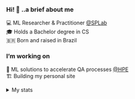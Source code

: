 
### Hi! 👋 ..a brief about me

💻 ML Researcher & Practitioner [@SPLab](https://splab.computacao.ufcg.edu.br/welcome-to-splab)\
🎓 Holds a Bachelor degree in CS\
🇧🇷 Born and raised in Brazil

### I’m working on

🤖 ML solutions to accelerate QA processes [@HPE](https://www.hpe.com/br/pt/home.html)\
🏗️ Building my personal site


<details>
<summary>My stats</summary>
<br>

[![Top Langs](https://github-readme-stats.vercel.app/api/top-langs/?username=jefersonf&layout=compact&hide=html&theme=dracula&hide_border=true)](https://github.com/jefersonf/github-readme-stats)
  
</details>
